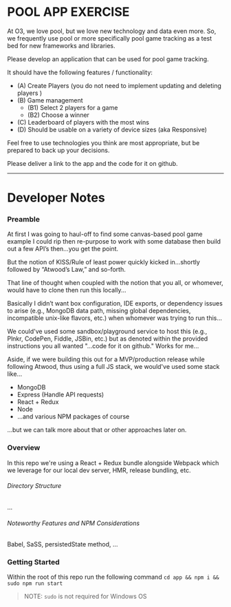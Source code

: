 # POOL APP EXERCISE 

At O3, we love pool, but we love new technology and data even more. So, we frequently use pool or more specifically pool game tracking as a test bed for new frameworks and libraries.

Please develop an application that can be used for pool game tracking. 

It should have the following features / functionality:

* (A) Create Players (you do not need to implement updating and deleting players )
* (B) Game management
  * (B1) Select 2 players for a game
  * (B2) Choose a winner
* (C) Leaderboard of players with the most wins
* (D) Should be usable on a variety of device sizes (aka Responsive)

Feel free to use technologies you think are most appropriate, but be prepared to back up your decisions.

Please deliver a link to the app and the code for it on github.

------

# Developer Notes

### Preamble

At first I was going to haul-off to find some canvas-based pool game example I could rip then re-purpose to work with some database then build out a few API’s then…you get the point.

But the notion of KISS/Rule of least power quickly kicked in…shortly followed by “Atwood’s Law,” and so-forth.

That line of thought when coupled with the notion that you all, or whomever, would have to clone then run this locally...

Basically I didn’t want box configuration, IDE exports, or dependency issues to arise (e.g., MongoDB data path, missing global dependencies, incompatible unix-like flavors, etc.) when whomever was trying to run this...

We could've used some sandbox/playground service to host this (e.g., Plnkr, CodePen, Fiddle, JSBin, etc.) but as denoted within the provided instructions you all wanted "...code for it on github." Works for me...

Aside, if we were building this out for a MVP/production release while following Atwood, thus using a full JS stack, we would've used some stack like...

* MongoDB
* Express (Handle API requests)
* React + Redux 
* Node
* ...and various NPM packages of course

...but we can talk more about that or other approaches later on.

### Overview

In this repo we're using a React + Redux bundle alongside Webpack which we leverage for our local dev server, HMR, release bundling, etc.

###### Directory Structure

...

###### Noteworthy Features and NPM Considerations

Babel, SaSS, persistedState method, ...

### Getting Started

Within the root of this repo run the following command ```cd app && npm i && sudo npm run start```

> NOTE: `sudo` is not required for Windows OS
